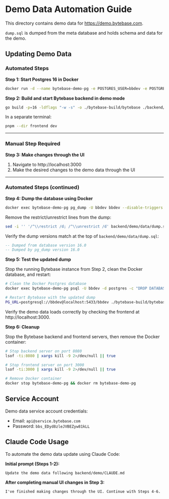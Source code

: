 # Demo Data Automation Guide

This directory contains demo data for https://demo.bytebase.com.

`dump.sql` is dumped from the meta database and holds schema and data for the demo.

## Updating Demo Data

### Automated Steps

**Step 1: Start Postgres 16 in Docker**

```bash
docker run -d --name bytebase-demo-pg -e POSTGRES_USER=bbdev -e POSTGRES_DB=bbdev -e POSTGRES_HOST_AUTH_METHOD=trust -p 5433:5432 postgres:16-alpine
```

**Step 2: Build and start Bytebase backend in demo mode**

```bash
go build -p=16 -ldflags "-w -s" -o ./bytebase-build/bytebase ./backend/bin/server/main.go && PG_URL=postgresql://bbdev@localhost:5433/bbdev ./bytebase-build/bytebase --port 8080 --data . --debug --demo
```

In a separate terminal:
```bash
pnpm --dir frontend dev
```

---

### Manual Step Required

**Step 3: Make changes through the UI**

1. Navigate to http://localhost:3000
2. Make the desired changes to the demo data through the UI

---

### Automated Steps (continued)

**Step 4: Dump the database using Docker**

```bash
docker exec bytebase-demo-pg pg_dump -U bbdev bbdev --disable-triggers --no-owner --column-inserts --on-conflict-do-nothing > backend/demo/data/dump.sql
```

Remove the restrict/unrestrict lines from the dump:

```bash
sed -i '' '/^\\restrict /d; /^\\unrestrict /d' backend/demo/data/dump.sql
```

Verify the dump versions match at the top of `backend/demo/data/dump.sql`:
```sql
-- Dumped from database version 16.0
-- Dumped by pg_dump version 16.0
```

**Step 5: Test the updated dump**

Stop the running Bytebase instance from Step 2, clean the Docker database, and restart:

```bash
# Clean the Docker Postgres database
docker exec bytebase-demo-pg psql -U bbdev -d postgres -c "DROP DATABASE IF EXISTS bbdev;" -c "CREATE DATABASE bbdev;"

# Restart Bytebase with the updated dump
PG_URL=postgresql://bbdev@localhost:5433/bbdev ./bytebase-build/bytebase --port 8080 --data . --debug --demo
```

Verify the demo data loads correctly by checking the frontend at http://localhost:3000.

**Step 6: Cleanup**

Stop the Bytebase backend and frontend servers, then remove the Docker container:

```bash
# Stop backend server on port 8080
lsof -ti:8080 | xargs kill -9 2>/dev/null || true

# Stop frontend server on port 3000
lsof -ti:3000 | xargs kill -9 2>/dev/null || true

# Remove Docker container
docker stop bytebase-demo-pg && docker rm bytebase-demo-pg
```

## Service Account

Demo data service account credentials:
- Email: `api@service.bytebase.com`
- Password: `bbs_EDyd8zleJVBEZyw81kLL`

## Claude Code Usage

To automate the demo data update using Claude Code:

**Initial prompt (Steps 1-2):**
```
Update the demo data following backend/demo/CLAUDE.md
```

**After completing manual UI changes in Step 3:**
```
I've finished making changes through the UI. Continue with Steps 4-6.
```
